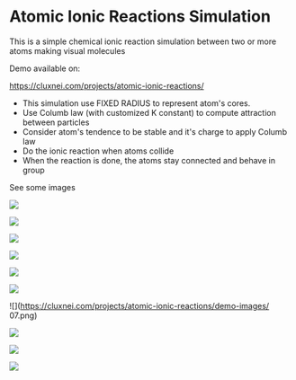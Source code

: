 # Atomic Ionic Reactions Simulation

This is a simple chemical ionic reaction simulation between two or more atoms making visual molecules

Demo available on:

https://cluxnei.com/projects/atomic-ionic-reactions/

- This simulation use FIXED RADIUS to represent atom's cores.
- Use Columb law (with customized K constant) to compute attraction between particles
- Consider atom's tendence to be stable and it's charge to apply Columb law
- Do the ionic reaction when atoms collide
-  When the reaction is done, the atoms stay connected and behave in group

See some images

![](https://cluxnei.com/projects/atomic-ionic-reactions/demo-images/01.jpg)

![](https://cluxnei.com/projects/atomic-ionic-reactions/demo-images/02.jpg)

![](https://cluxnei.com/projects/atomic-ionic-reactions/demo-images/03.jpg)

![](https://cluxnei.com/projects/atomic-ionic-reactions/demo-images/04.jpg)

![](https://cluxnei.com/projects/atomic-ionic-reactions/demo-images/05.jpg)

![](https://cluxnei.com/projects/atomic-ionic-reactions/demo-images/06.png)

![](https://cluxnei.com/projects/atomic-ionic-reactions/demo-images/
07.png)

![](https://cluxnei.com/projects/atomic-ionic-reactions/demo-images/08.png)

![](https://cluxnei.com/projects/atomic-ionic-reactions/demo-images/09.png)

![](https://cluxnei.com/projects/atomic-ionic-reactions/demo-images/10.png)

